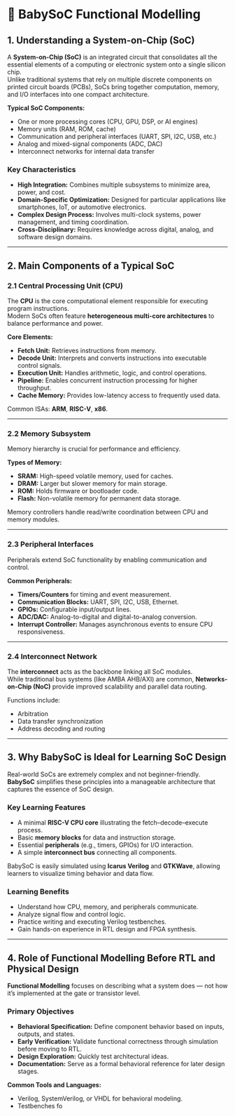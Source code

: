 # 🧠 BabySoC Functional Modelling

## 1. Understanding a System-on-Chip (SoC)

A **System-on-Chip (SoC)** is an integrated circuit that consolidates all the essential elements of a computing or electronic system onto a single silicon chip.  
Unlike traditional systems that rely on multiple discrete components on printed circuit boards (PCBs), SoCs bring together computation, memory, and I/O interfaces into one compact architecture.

**Typical SoC Components:**

- One or more processing cores (CPU, GPU, DSP, or AI engines)  
- Memory units (RAM, ROM, cache)  
- Communication and peripheral interfaces (UART, SPI, I2C, USB, etc.)  
- Analog and mixed-signal components (ADC, DAC)  
- Interconnect networks for internal data transfer  

### Key Characteristics

- **High Integration:** Combines multiple subsystems to minimize area, power, and cost.  
- **Domain-Specific Optimization:** Designed for particular applications like smartphones, IoT, or automotive electronics.  
- **Complex Design Process:** Involves multi-clock systems, power management, and timing coordination.  
- **Cross-Disciplinary:** Requires knowledge across digital, analog, and software design domains.  

---

## 2. Main Components of a Typical SoC

### 2.1 Central Processing Unit (CPU)

The **CPU** is the core computational element responsible for executing program instructions.  
Modern SoCs often feature **heterogeneous multi-core architectures** to balance performance and power.

**Core Elements:**

- **Fetch Unit:** Retrieves instructions from memory.  
- **Decode Unit:** Interprets and converts instructions into executable control signals.  
- **Execution Unit:** Handles arithmetic, logic, and control operations.  
- **Pipeline:** Enables concurrent instruction processing for higher throughput.  
- **Cache Memory:** Provides low-latency access to frequently used data.  

Common ISAs: **ARM**, **RISC-V**, **x86**.  

---

### 2.2 Memory Subsystem

Memory hierarchy is crucial for performance and efficiency.

**Types of Memory:**

- **SRAM:** High-speed volatile memory, used for caches.  
- **DRAM:** Larger but slower memory for main storage.  
- **ROM:** Holds firmware or bootloader code.  
- **Flash:** Non-volatile memory for permanent data storage.  

Memory controllers handle read/write coordination between CPU and memory modules.

---

### 2.3 Peripheral Interfaces

Peripherals extend SoC functionality by enabling communication and control.

**Common Peripherals:**

- **Timers/Counters** for timing and event measurement.  
- **Communication Blocks:** UART, SPI, I2C, USB, Ethernet.  
- **GPIOs:** Configurable input/output lines.  
- **ADC/DAC:** Analog-to-digital and digital-to-analog conversion.  
- **Interrupt Controller:** Manages asynchronous events to ensure CPU responsiveness.  

---

### 2.4 Interconnect Network

The **interconnect** acts as the backbone linking all SoC modules.  
While traditional bus systems (like AMBA AHB/AXI) are common, **Networks-on-Chip (NoC)** provide improved scalability and parallel data routing.

Functions include:
- Arbitration  
- Data transfer synchronization  
- Address decoding and routing  

---

## 3. Why BabySoC is Ideal for Learning SoC Design

Real-world SoCs are extremely complex and not beginner-friendly.  
**BabySoC** simplifies these principles into a manageable architecture that captures the essence of SoC design.

### Key Learning Features

- A minimal **RISC-V CPU core** illustrating the fetch–decode–execute process.  
- Basic **memory blocks** for data and instruction storage.  
- Essential **peripherals** (e.g., timers, GPIOs) for I/O interaction.  
- A simple **interconnect bus** connecting all components.  

BabySoC is easily simulated using **Icarus Verilog** and **GTKWave**, allowing learners to visualize timing behavior and data flow.

### Learning Benefits

- Understand how CPU, memory, and peripherals communicate.  
- Analyze signal flow and control logic.  
- Practice writing and executing Verilog testbenches.  
- Gain hands-on experience in RTL design and FPGA synthesis.  

---

## 4. Role of Functional Modelling Before RTL and Physical Design

**Functional Modelling** focuses on describing what a system does — not how it’s implemented at the gate or transistor level.

### Primary Objectives

- **Behavioral Specification:** Define component behavior based on inputs, outputs, and states.  
- **Early Verification:** Validate functional correctness through simulation before moving to RTL.  
- **Design Exploration:** Quickly test architectural ideas.  
- **Documentation:** Serve as a formal behavioral reference for later design stages.  

**Common Tools and Languages:**
- Verilog, SystemVerilog, or VHDL for behavioral modeling.  
- Testbenches fo

